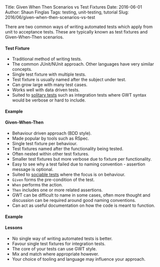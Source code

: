 Title: Given When Then Scenarios vs Test Fixtures
Date: 2016-06-01
Author: Shaun Finglas
Tags: testing, unit-testing, tutorial
Slug: 2016/06/given-when-then-scenarios-vs-test

There are two common ways of writing automated tests which apply from
unit to acceptance tests. These are typically known as test fixtures and
Given-When-Then scenarios.

#### Test Fixture

-   Traditional method of writing tests.
-   The common JUnit/NUnit approach. Other languages have very similar
    concepts.
-   Single test fixture with multiple tests.
-   Test fixture is usually named after the subject under test.
-   Can grow large with many test cases.
-   Works well with data driven tests.
-   Suited to [solitary
    tests](http://blog.shaunfinglas.co.uk/2014/12/a-unit-is-not-always-method-or-class.html)
    such as integration tests where GWT syntax would be verbose or hard
    to include.

#### Example

<script src="https://gist.github.com/Finglas/7748cf098415494c99ecaa0777eacacd.js"></script>
#### Given-When-Then

-   Behaviour driven approach (BDD style).
-   Made popular by tools such as RSpec.
-   Single test fixture per behaviour.
-   Test fixtures named after the functionality being tested.
-   Often nested within other test fixtures.
-   Smaller test fixtures but more verbose due to fixture per
    functionality.
-   Easy to see why a test failed due to naming convention - assertion
    message is optional.
-   Suited to [sociable
    tests](http://blog.shaunfinglas.co.uk/2014/12/a-unit-is-not-always-method-or-class.html)
    where the focus is on behaviour.
-   `Given` forms the pre-condition of the test.
-   `When` performs the action.
-   `Then` includes one or more related assertions.
-   GWT can be difficult to name in some cases, often more thought and
    discussion can be required around good naming conventions.
-   Can act as useful documentation on how the code is meant to
    function.

#### Example

<script src="https://gist.github.com/Finglas/8d5b8fbc789acbe829d06312559a5d3a.js"></script>
#### Lessons

-   No single way of writing automated tests is better.
-   Favour single test fixtures for integration tests.
-   The core of your tests can use GWT style.
-   Mix and match where appropriate however.
-   Your choice of tooling and language may influence your approach.